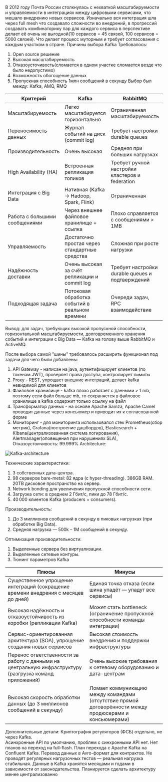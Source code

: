 В 2012 году Почта России столкнулась с нехваткой масштабируемости и управляемости в интеграциях между цифровыми сервисами, что мешало внедрению новых сервисов.
Изначально вся интеграция шла через full mesh что создавало сложности во внедрений, в прогрессий создавать комбинаторику пар для каждого сервиса в перспективе делает её очень не выгодной(10 сервисов = 45 связей, 100 сервисов = 5000 связей). Что делает процесс муторным и требует согласования с каждым участком в стране.
Причины выбора Kafka
Требовалось:
1) Open source решение
2) Высокая масштабируемость
3) Отказоусточивость(сломается в одном участке сломается везде что было недопустимо)
4) Возможность обогощение данных
5) Пропускная способность 1млн сообщений в секунду
Выбор был между: Kafka, AMQ, RMQ

| Критерий                      | Kafka                                          | RabbitMQ                                         | ActiveMQ (AMQ)                                     |
| ----------------------------- | ---------------------------------------------- | ------------------------------------------------ | -------------------------------------------------- |
| Масштабируемость              | Легко масштабируется горизонтально             | Ограниченная масштабируемость                    | Ограниченная масштабируемость                      |
| Переносимость данных          | Журнал событий на диск (commit log)            | Требует настройки durable queues                 | Требует настройки для persistent сообщений         |
| Производительность            | Очень высокая                                  | Средняя при больших нагрузках                    | Средняя                                            |
| High Availability (HA)        | Встроенная репликация топиков                  | Требует ручной настройки кластеров и federation  | Требует настройку Master-Slave или Shared Store HA |
| Интеграция с Big Data         | Нативная (Kafka → Hadoop, Spark, Flink)        | Ограниченная                                     | Слабая интеграция                                  |
| Работа с большими сообщениями | Через внешнее файловое хранилище + ссылка      | Плохо справляется с сообщениями > 1MB            | Плохо справляется с большими сообщениями           |
| Управляемость                 | Достаточно простая через стандартные средства  | Сложная при росте нагрузки                       | Сложная при росте нагрузки                         |
| Надёжность доставки           | Очень высокая за счёт репликации и commit log  | Требует настройки durable queues и подтверждений | Требует настройки персистентных очередей           |
| Подходящая задача             | Потоковая обработка событий в реальном времени | Очереди задач, RPC взаимодействие                | Очереди задач, Enterprise Integration Patterns     |

Вывод: для задач, требующих высокой пропускной способности, горизонтальной масштабируемости, долговременного хранения событий и интеграции с Big Data — Kafka на голову выше RabbitMQ и ActiveMQ.

После выбора самой "шины" требовалось расширить функционал под задачи для чего были добавлены:
1) API Gateway - написан на java, аутентифицирует клиентов (по токенам JWT), проверяет права доступа, контролирует лимиты
2) Proxy - REST, упрощает внешние интеграций, делает kafka невидимой для клиентов
3) Файловое хранилище - kafka плохо работает с данными > 1 mb, поэтому если файл больше mb, то сохраняется в файловое хранилище а kafka содержит только ссылку на файл
4) Трансформатор данных - на основе Apache Samza, Apache Camel проводит данные через консьюмер и приводит их к согласованной форме
5) Мониторинг - для мониторинга использовался стек Prometheus(сбор метрик), Grafana(построение дашбордов), Elasticsearch + Kibana(централизованная система логирования), Alertmanager(оповещения при нарушениях SLA), Отказоустоичивость: 99.999%
Architecture:

![Kafka-architecture](https://github.com/user-attachments/assets/0772e040-0e5c-4cd2-8613-211ab37aaca1)


Технические характеристики:
1) 3 собственных дата-центра.
2) 98 серверов bare-metal:
     82 ядра (с hyper-threading).
     386GB RAM.
     20TB дисковое пространство на сервер.
3) Network bonding для увеличения пропускной способности сети.
4) Загрузка сети: в среднем 2 Гбит/с, пики до 78 Гбит/с.
5) 40 000 клиентов Kafka (producers + consumers).

Производительность:
1) До 3 миллионов сообщений в секунду в пиковых нагрузках (при обработке Big Data).
2) Средняя нагрузка — 500k – 1M сообщений в секунду.

Оптимизация производительности:
1) Выделенные сервера без виртуализации.
2) Выделенные сетевые контуры.
3) Тюнинг параметров Kafka

| **Плюсы**                                                                                               | **Минусы**                                                                                              |
| ------------------------------------------------------------------------------------------------------- | ------------------------------------------------------------------------------------------------------- |
| Существенное упрощение интеграций (сокращение времени внедрения с месяцев до дней)                      | Единая точка отказа (если шина упадёт — упадут все сервисы)                                             |
| Высокая надёжность и отказоустойчивость из коробки (репликации Kafka)                                   | Может стать bottleneck (ограничение пропускной способности команды интеграции)                          |
| Сервис-ориентированная архитектура (SOA), упрощение создания новых сервисов                             | Высокая стоимость внедрения и поддержки инфраструктуры                                                  |
| Перенос ответственности за работу с данными на центральную инфраструктуру (разгрузка команд приложений) | Очень высокие требования к сетевому оборудованию и дата-центрам                                         |
| Высокая скорость обработки данных (до 3 миллионов сообщений в секунду)                                  | Ломает коммуникацию между командами (отсутствие прямой договорённости между продюсерами и консьюмерами) |

Дополнительные детали:
Криптография регуляторов (ФСБ) отдельно, не через Kafka.    
Асинхронные API по умолчанию, проблем с синхронными API нет.
Нет планов на переход на full-flash.
План перехода с Apache Kafka на Confluent Kafka.
Перевод данных в Avro-формат для контрактов.
Не проводят регулярных нагрузочных тестов — реальная нагрузка стабильная.
Данные в Kafka хранятся месяцами и годами в зависимости от законодательства.
Планируется сделать архитектуру менее централизованно
